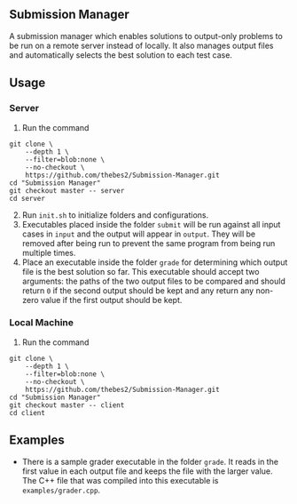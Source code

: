 ## Submission Manager

A submission manager which enables solutions to output-only problems to be run on a remote server instead of locally. It also manages output files and automatically selects the best solution to each test case. 

## Usage

### Server   

1. Run the command
```shell
git clone \
	--depth 1 \
	--filter=blob:none \
	--no-checkout \
	https://github.com/thebes2/Submission-Manager.git
cd "Submission Manager"
git checkout master -- server
cd server
```
2. Run `init.sh` to initialize folders and configurations.
3. Executables placed inside the folder `submit` will be run against all input cases in `input` and the output will appear in `output`. They will be removed after being run to prevent the same program from being run multiple times.
4. Place an executable inside the folder `grade` for determining which output file is the best solution so far. This executable should accept two arguments: the paths of the two output files to be compared and should return `0` if the second output should be kept and any return any non-zero value if the first output should be kept. 

### Local Machine

1. Run the command
```shell
git clone \
	--depth 1 \
	--filter=blob:none \
	--no-checkout \
	https://github.com/thebes2/Submission-Manager.git
cd "Submission Manager"
git checkout master -- client 
cd client
```

## Examples

- There is a sample grader executable in the folder `grade`. It reads in the first value in each output file and keeps the file with the larger value. The C++ file that was compiled into this executable is `examples/grader.cpp`. 
